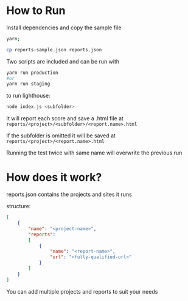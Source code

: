 # How to Run

Install dependencies and copy the sample file
```bash
yarn;

cp reports-sample.json reports.json
```

Two scripts are included and can be run with 

```bash
yarn run production
#or
yarn run staging
```


to run lighthouse:

```bash
node index.js <subfolder>
```

It will report each score and save a .html file at `reports/<project>/<subfolder>/<report.name>.html`

If the subfolder is omitted it will be saved at `reports/<project>/<report.name>.html`

Running the test twice with same name will overwrite the previous run

# How does it work?

reports.json contains the projects and sites it runs

structure:
```json
[
    {
        "name": "<project-name>",
        "reports":
        [
            {
                "name": "<report-name>",
                "url": "<fully-qualified-url>"
            }
        ]
    }
]
```

You can add multiple projects and reports to suit your needs
